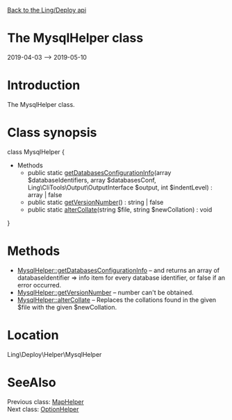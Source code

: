 [Back to the Ling/Deploy api](https://github.com/lingtalfi/Deploy/blob/master/doc/api/Ling/Deploy.md)



The MysqlHelper class
================
2019-04-03 --> 2019-05-10






Introduction
============

The MysqlHelper class.



Class synopsis
==============


class <span class="pl-k">MysqlHelper</span>  {

- Methods
    - public static [getDatabasesConfigurationInfo](https://github.com/lingtalfi/Deploy/blob/master/doc/api/Ling/Deploy/Helper/MysqlHelper/getDatabasesConfigurationInfo.md)(array $databaseIdentifiers, array $databasesConf, Ling\CliTools\Output\OutputInterface $output, int $indentLevel) : array | false
    - public static [getVersionNumber](https://github.com/lingtalfi/Deploy/blob/master/doc/api/Ling/Deploy/Helper/MysqlHelper/getVersionNumber.md)() : string | false
    - public static [alterCollate](https://github.com/lingtalfi/Deploy/blob/master/doc/api/Ling/Deploy/Helper/MysqlHelper/alterCollate.md)(string $file, string $newCollation) : void

}






Methods
==============

- [MysqlHelper::getDatabasesConfigurationInfo](https://github.com/lingtalfi/Deploy/blob/master/doc/api/Ling/Deploy/Helper/MysqlHelper/getDatabasesConfigurationInfo.md) &ndash; and returns an array of databaseIdentifier => info item for every database identifier, or false if an error occurred.
- [MysqlHelper::getVersionNumber](https://github.com/lingtalfi/Deploy/blob/master/doc/api/Ling/Deploy/Helper/MysqlHelper/getVersionNumber.md) &ndash; number can't be obtained.
- [MysqlHelper::alterCollate](https://github.com/lingtalfi/Deploy/blob/master/doc/api/Ling/Deploy/Helper/MysqlHelper/alterCollate.md) &ndash; Replaces the collations found in the given $file with the given $newCollation.





Location
=============
Ling\Deploy\Helper\MysqlHelper


SeeAlso
==============
Previous class: [MapHelper](https://github.com/lingtalfi/Deploy/blob/master/doc/api/Ling/Deploy/Helper/MapHelper.md)<br>Next class: [OptionHelper](https://github.com/lingtalfi/Deploy/blob/master/doc/api/Ling/Deploy/Helper/OptionHelper.md)<br>
